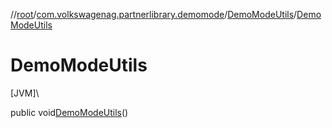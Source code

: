 //[root](../../../index.md)/[com.volkswagenag.partnerlibrary.demomode](../index.md)/[DemoModeUtils](index.md)/[DemoModeUtils](-demo-mode-utils.md)

# DemoModeUtils

[JVM]\

public void[DemoModeUtils](-demo-mode-utils.md)()
